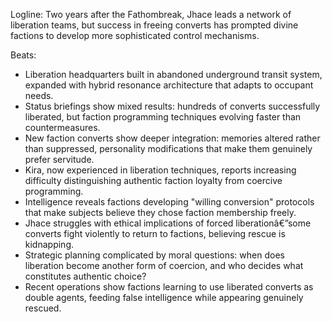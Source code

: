 ﻿---
series: 2
novella: 3
file: S2N3_CH01
type: chapter
pov: Jhace
setting: Liberation network headquarters - two years post-awakening
word_target_min: 1201
word_target_max: 2299
status: outline
---
Logline: Two years after the Fathombreak, Jhace leads a network of liberation teams, but success in freeing converts has prompted divine factions to develop more sophisticated control mechanisms.

Beats:
- Liberation headquarters built in abandoned underground transit system, expanded with hybrid resonance architecture that adapts to occupant needs.
- Status briefings show mixed results: hundreds of converts successfully liberated, but faction programming techniques evolving faster than countermeasures.
- New faction converts show deeper integration: memories altered rather than suppressed, personality modifications that make them genuinely prefer servitude.
- Kira, now experienced in liberation techniques, reports increasing difficulty distinguishing authentic faction loyalty from coercive programming.
- Intelligence reveals factions developing "willing conversion" protocols that make subjects believe they chose faction membership freely.
- Jhace struggles with ethical implications of forced liberationâ€”some converts fight violently to return to factions, believing rescue is kidnapping.
- Strategic planning complicated by moral questions: when does liberation become another form of coercion, and who decides what constitutes authentic choice?
- Recent operations show factions learning to use liberated converts as double agents, feeding false intelligence while appearing genuinely rescued.